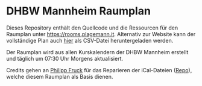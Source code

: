 # DHBW Mannheim Raumplan

Dieses Repository enthält den Quellcode und die Ressourcen für den Raumplan unter <https://rooms.plagemann.it>.
Alternativ zur Website kann der vollständige Plan auch [hier](https://raw.githubusercontent.com/antonplagemann/dhbw-room-plan/main/rooms.csv) als CSV-Datei heruntergeladen werden.

Der Raumplan wird aus allen Kurskalendern der DHBW Mannheim erstellt und täglich um 07:30 Uhr Morgens aktualisiert.

Credits gehen an [Philipp Fruck](https://gitlab.com/p-fruck) für das Reparieren der iCal-Dateien ([Repo](https://gitlab.com/p-fruck/dhbw-ical-fix/)), welche diesem Raumplan als Basis dienen.
